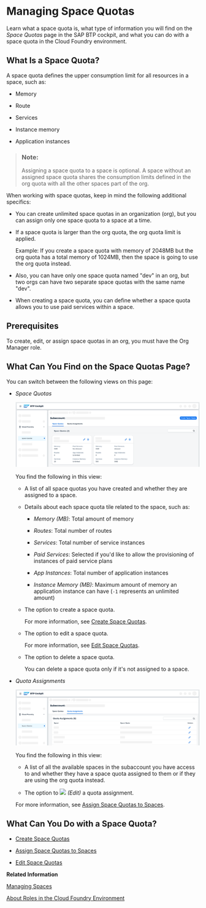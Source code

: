 <!-- loio4e5f0eec96fd40b686d84b497d30ced3 -->

# Managing Space Quotas

Learn what a space quota is, what type of information you will find on the *Space Quotas* page in the SAP BTP cockpit, and what you can do with a space quota in the Cloud Foundry environment.



<a name="loio4e5f0eec96fd40b686d84b497d30ced3__section_sx2_y4r_bcc"/>

## What Is a Space Quota?

A space quota defines the upper consumption limit for all resources in a space, such as:

-   Memory

-   Route

-   Services

-   Instance memory

-   Application instances


> ### Note:  
> Assigning a space quota to a space is optional. A space without an assigned space quota shares the consumption limits defined in the org quota with all the other spaces part of the org.

When working with space quotas, keep in mind the following additional specifics:

-   You can create unlimited space quotas in an organization \(org\), but you can assign only one space quota to a space at a time.

-   If a space quota is larger than the org quota, the org quota limit is applied.

    Example: If you create a space quota with memory of 2048MB but the org quota has a total memory of 1024MB, then the space is going to use the org quota instead.

-   Also, you can have only one space quota named "dev" in an org, but two orgs can have two separate space quotas with the same name "dev".

-   When creating a space quota, you can define whether a space quota allows you to use paid services within a space.




<a name="loio4e5f0eec96fd40b686d84b497d30ced3__section_utn_gqr_bcc"/>

## Prerequisites

To create, edit, or assign space quotas in an org, you must have the Org Manager role.



<a name="loio4e5f0eec96fd40b686d84b497d30ced3__section_dkl_mqr_bcc"/>

## What Can You Find on the Space Quotas Page?

You can switch between the following views on this page:

-   *Space Quotas*

    ![](images/Space_Quotas_SUI_Graphic_ef1ed0a.png)

    You find the following in this view:

    -   A list of all space quotas you have created and whether they are assigned to a space.

    -   Details about each space quota tile related to the space, such as:

        -   *Memory \(MB\)*: Total amount of memory

        -   *Routes*: Total number of routes

        -   *Services*: Total number of service instances

        -   *Paid Services*: Selected if you'd like to allow the provisioning of instances of paid service plans

        -   *App Instances*: Total number of application instances

        -   *Instance Memory \(MB\)*: Maximum amount of memory an application instance can have \(`-1` represents an unlimited amount\)


    -   The option to create a space quota.

        For more information, see [Create Space Quotas](create-space-quotas-b13c4a2.md).

    -   The option to edit a space quota.

        For more information, see [Edit Space Quotas](edit-space-quotas-2a58364.md).

    -   The option to delete a space quota.

        You can delete a space quota only if it's not assigned to a space.


-   *Quota Assignments*

    ![](images/Space_Quota_Assignments_SUI_Graphic_87fb6bd.png)

    You find the following in this view:

    -   A list of all the available spaces in the subaccount you have access to and whether they have a space quota assigned to them or if they are using the org quota instead.

    -   The option to *![](images/Edit_Icon_abfe424.png) \(Edit\)* a quota assignment.


    For more information, see [Assign Space Quotas to Spaces](assign-space-quotas-to-spaces-13028c4.md).




## What Can You Do with a Space Quota?

-   [Create Space Quotas](create-space-quotas-b13c4a2.md)

-   [Assign Space Quotas to Spaces](assign-space-quotas-to-spaces-13028c4.md)

-   [Edit Space Quotas](edit-space-quotas-2a58364.md)


**Related Information**  


[Managing Spaces](managing-spaces-5209d55.md "Learn what a Cloud Foundry space is, what type of information you will find on the Spaces page in the SAP BTP cockpit, and what you can do with or within a space.")

[About Roles in the Cloud Foundry Environment](about-roles-in-the-cloud-foundry-environment-0907638.md "Roles determine which features users can view and access, and which actions they can initiate.")

